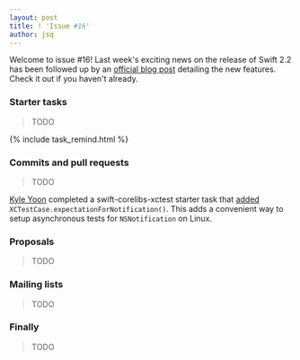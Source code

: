 ```yaml
---
layout: post
title: ! 'Issue #16'
author: jsq
---
```


Welcome to issue #16! Last week's exciting news on the release of Swift 2.2 has been followed up by an [official blog post](https://swift.org/blog/swift-2-2-new-features/) detailing the new features. Check it out if you haven't already.

<!--excerpt-->

### Starter tasks

> TODO

{% include task_remind.html %}

### Commits and pull requests

> TODO

[Kyle Yoon](https://github.com/yoonapps) completed a swift-corelibs-xctest starter task that [added](https://github.com/apple/swift-corelibs-xctest/pull/85) `XCTestCase.expectationForNotification()`. This adds a convenient way to setup asynchronous tests for `NSNotification` on Linux.

### Proposals

> TODO

### Mailing lists

> TODO

### Finally

> TODO
